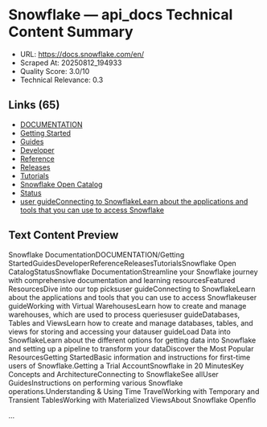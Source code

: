 # Snowflake — api_docs Technical Content Summary

- URL: https://docs.snowflake.com/en/
- Scraped At: 20250812_194933
- Quality Score: 3.0/10
- Technical Relevance: 0.3

## Links (65)
- [DOCUMENTATION](https://docs.snowflake.com)
- [Getting Started](/en/user-guide-getting-started)
- [Guides](/en/guides)
- [Developer](/en/developer)
- [Reference](/en/reference)
- [Releases](/en/release-notes/overview)
- [Tutorials](/en/tutorials)
- [Snowflake Open Catalog](https://other-docs.snowflake.com/en/opencatalog/overview)
- [Status](https://status.snowflake.com)
- [user guideConnecting to SnowflakeLearn about the applications and tools that you can use to access Snowflake](/en/guides-overview-connecting)

## Text Content Preview

Snowflake DocumentationDOCUMENTATION/Getting StartedGuidesDeveloperReferenceReleasesTutorialsSnowflake Open CatalogStatusSnowflake DocumentationStreamline your Snowflake journey with comprehensive documentation and learning resourcesFeatured ResourcesDive into our top picksuser guideConnecting to SnowflakeLearn about the applications and tools that you can use to access Snowflakeuser guideWorking with Virtual WarehousesLearn how to create and manage warehouses, which are used to process queriesuser guideDatabases, Tables and ViewsLearn how to create and manage databases, tables, and views for storing and accessing your datauser guideLoad Data into SnowflakeLearn about the different options for getting data into Snowflake and setting up a pipeline to transform your dataDiscover the Most Popular ResourcesGetting StartedBasic information and instructions for first-time users of Snowflake.Getting a Trial AccountSnowflake in 20 MinutesKey Concepts and ArchitectureConnecting to SnowflakeSee allUser GuidesInstructions on performing various Snowflake operations.Understanding & Using Time TravelWorking with Temporary and Transient TablesWorking with Materialized ViewsAbout Snowflake Openflo

…